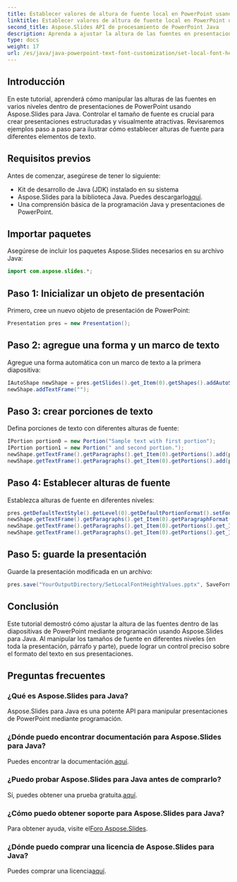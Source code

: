 ```yaml
---
title: Establecer valores de altura de fuente local en PowerPoint usando Java
linktitle: Establecer valores de altura de fuente local en PowerPoint usando Java
second_title: Aspose.Slides API de procesamiento de PowerPoint Java
description: Aprenda a ajustar la altura de las fuentes en presentaciones de PowerPoint usando Java con Aspose.Slides. Mejore el formato del texto en sus diapositivas sin esfuerzo.
type: docs
weight: 17
url: /es/java/java-powerpoint-text-font-customization/set-local-font-height-values-powerpoint-java/
---
```

## Introducción
En este tutorial, aprenderá cómo manipular las alturas de las fuentes en varios niveles dentro de presentaciones de PowerPoint usando Aspose.Slides para Java. Controlar el tamaño de fuente es crucial para crear presentaciones estructuradas y visualmente atractivas. Revisaremos ejemplos paso a paso para ilustrar cómo establecer alturas de fuente para diferentes elementos de texto.
## Requisitos previos
Antes de comenzar, asegúrese de tener lo siguiente:
- Kit de desarrollo de Java (JDK) instalado en su sistema
-  Aspose.Slides para la biblioteca Java. Puedes descargarlo[aquí](https://releases.aspose.com/slides/java/).
- Una comprensión básica de la programación Java y presentaciones de PowerPoint.
## Importar paquetes
Asegúrese de incluir los paquetes Aspose.Slides necesarios en su archivo Java:
```java
import com.aspose.slides.*;
```
## Paso 1: Inicializar un objeto de presentación
Primero, cree un nuevo objeto de presentación de PowerPoint:
```java
Presentation pres = new Presentation();
```
## Paso 2: agregue una forma y un marco de texto
Agregue una forma automática con un marco de texto a la primera diapositiva:
```java
IAutoShape newShape = pres.getSlides().get_Item(0).getShapes().addAutoShape(ShapeType.Rectangle, 100, 100, 400, 75, false);
newShape.addTextFrame("");
```
## Paso 3: crear porciones de texto
Defina porciones de texto con diferentes alturas de fuente:
```java
IPortion portion0 = new Portion("Sample text with first portion");
IPortion portion1 = new Portion(" and second portion.");
newShape.getTextFrame().getParagraphs().get_Item(0).getPortions().add(portion0);
newShape.getTextFrame().getParagraphs().get_Item(0).getPortions().add(portion1);
```
## Paso 4: Establecer alturas de fuente
Establezca alturas de fuente en diferentes niveles:
```java
pres.getDefaultTextStyle().getLevel(0).getDefaultPortionFormat().setFontHeight(24);
newShape.getTextFrame().getParagraphs().get_Item(0).getParagraphFormat().getDefaultPortionFormat().setFontHeight(40);
newShape.getTextFrame().getParagraphs().get_Item(0).getPortions().get_Item(0).getPortionFormat().setFontHeight(55);
newShape.getTextFrame().getParagraphs().get_Item(0).getPortions().get_Item(1).getPortionFormat().setFontHeight(18);
```
## Paso 5: guarde la presentación
Guarde la presentación modificada en un archivo:
```java
pres.save("YourOutputDirectory/SetLocalFontHeightValues.pptx", SaveFormat.Pptx);
```

## Conclusión
Este tutorial demostró cómo ajustar la altura de las fuentes dentro de las diapositivas de PowerPoint mediante programación usando Aspose.Slides para Java. Al manipular los tamaños de fuente en diferentes niveles (en toda la presentación, párrafo y parte), puede lograr un control preciso sobre el formato del texto en sus presentaciones.
## Preguntas frecuentes
### ¿Qué es Aspose.Slides para Java?
Aspose.Slides para Java es una potente API para manipular presentaciones de PowerPoint mediante programación.
### ¿Dónde puedo encontrar documentación para Aspose.Slides para Java?
 Puedes encontrar la documentación.[aquí](https://reference.aspose.com/slides/java/).
### ¿Puedo probar Aspose.Slides para Java antes de comprarlo?
 Sí, puedes obtener una prueba gratuita.[aquí](https://releases.aspose.com/).
### ¿Cómo puedo obtener soporte para Aspose.Slides para Java?
 Para obtener ayuda, visite el[Foro Aspose.Slides](https://forum.aspose.com/c/slides/11).
### ¿Dónde puedo comprar una licencia de Aspose.Slides para Java?
 Puedes comprar una licencia[aquí](https://purchase.aspose.com/buy).